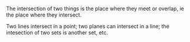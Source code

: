 The intersection of two things is the place where they meet or overlap,
ie the place where they intersect.

Two lines intersect in a point; two planes can intersect in a line; the
intesection of two sets is another set, etc.
